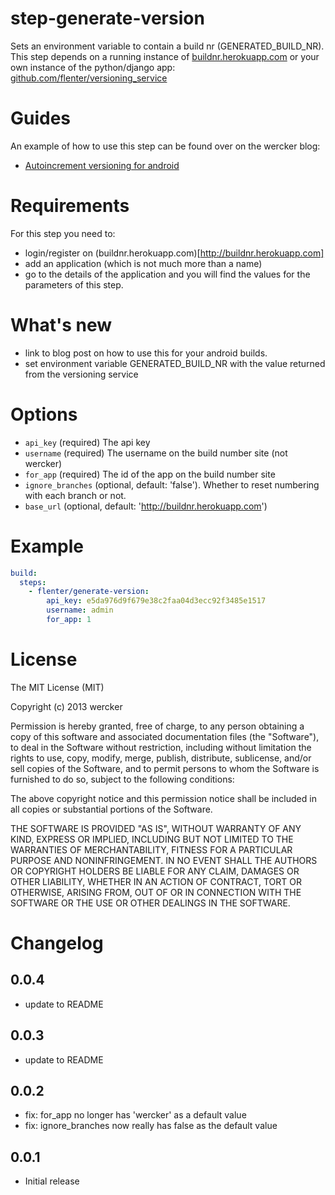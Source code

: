 # step-generate-version

Sets an environment variable to contain a build nr (GENERATED_BUILD_NR). This step depends on a running instance of [buildnr.herokuapp.com](http://buildnr.herokuapp.com) or your own instance of the python/django app: [github.com/flenter/versioning_service](https://github.com/flenter/versioning_service)

# Guides
An example of how to use this step can be found over on the wercker
blog:

* [Autoincrement versioning for android](http://blog.wercker.com/2013/10/11/auto-increment-versioning-for-android.html)

# Requirements
For this step you need to:

* login/register on (buildnr.herokuapp.com)[http://buildnr.herokuapp.com]
* add an application (which is not much more than a name)
* go to the details of the application and you will find the values for the parameters of this step.

# What's new
- link to blog post on how to use this for your android builds.
- set environment variable GENERATED_BUILD_NR with the value returned from the versioning service

# Options

* `api_key` (required) The api key
* `username` (required) The username on the build number site (not wercker)
* `for_app` (required) The id of the app on the build number site
* `ignore_branches` (optional, default: 'false'). Whether to reset numbering with each branch or not.
* `base_url` (optional, default: 'http://buildnr.herokuapp.com')

# Example

```yaml
build:
  steps:
    - flenter/generate-version:
        api_key: e5da976d9f679e38c2faa04d3ecc92f3485e1517
        username: admin
        for_app: 1
```

# License

The MIT License (MIT)

Copyright (c) 2013 wercker

Permission is hereby granted, free of charge, to any person obtaining a copy of
this software and associated documentation files (the "Software"), to deal in
the Software without restriction, including without limitation the rights to
use, copy, modify, merge, publish, distribute, sublicense, and/or sell copies of
the Software, and to permit persons to whom the Software is furnished to do so,
subject to the following conditions:

The above copyright notice and this permission notice shall be included in all
copies or substantial portions of the Software.

THE SOFTWARE IS PROVIDED "AS IS", WITHOUT WARRANTY OF ANY KIND, EXPRESS OR
IMPLIED, INCLUDING BUT NOT LIMITED TO THE WARRANTIES OF MERCHANTABILITY, FITNESS
FOR A PARTICULAR PURPOSE AND NONINFRINGEMENT. IN NO EVENT SHALL THE AUTHORS OR
COPYRIGHT HOLDERS BE LIABLE FOR ANY CLAIM, DAMAGES OR OTHER LIABILITY, WHETHER
IN AN ACTION OF CONTRACT, TORT OR OTHERWISE, ARISING FROM, OUT OF OR IN
CONNECTION WITH THE SOFTWARE OR THE USE OR OTHER DEALINGS IN THE SOFTWARE.

# Changelog

## 0.0.4
- update to README

## 0.0.3
- update to README

## 0.0.2

- fix: for_app no longer has 'wercker' as a default value
- fix: ignore_branches now really has false as the default value

## 0.0.1

- Initial release
